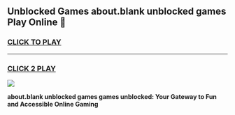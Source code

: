 
## Unblocked Games about.blank unblocked games Play Online 👋
<h3>
<a href="https://news.freeplayer.one?title=about.blank_unblocked_games&ref=17F">CLICK TO PLAY</a></h3>
<hr>

<h3>
<a href="https://news.freeplayer.one?title=about.blank_unblocked_games&ref=17F">CLICK 2 PLAY</a>
  
</h3>

<a href="https://news.freeplayer.one?title=about.blank_unblocked_games&ref=17F/"><img src="https://clearcache.store/games.png"></a>


**about.blank unblocked games games unblocked: Your Gateway to Fun and Accessible Online Gaming**
